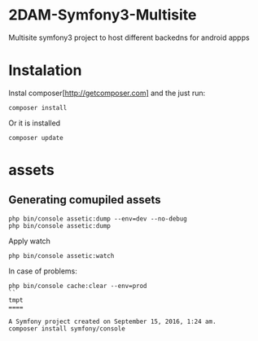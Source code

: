 2DAM-Symfony3-Multisite
=======================
Multisite symfony3 project to host different backedns for android appps

Instalation
===========
Instal composer[http://getcomposer.com] and the just run:
```
composer install
```
Or it is installed
```
composer update
```
# assets
## Generating comupiled assets

```
php bin/console assetic:dump --env=dev --no-debug
php bin/console assetic:dump
```
Apply watch
```
php bin/console assetic:watch
```
In case of problems:
```
php bin/console cache:clear --env=prod
``
tmpt
====

A Symfony project created on September 15, 2016, 1:24 am.
composer install symfony/console
